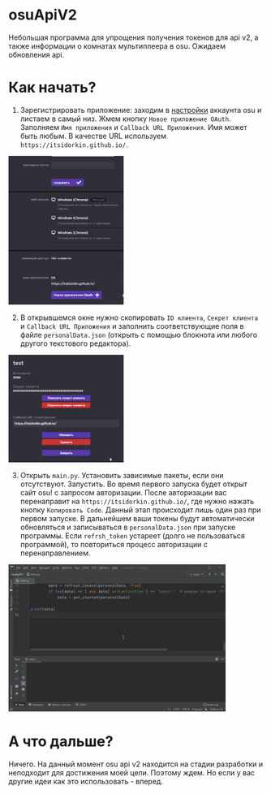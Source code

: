 # osuApiV2
 Небольшая программа для упрощения получения токенов для api v2, а также информации о комнатах мультиплеера в osu. Ожидаем обновления api.
# Как начать?
1. Зарегистрировать приложение: заходим в [настройки](https://osu.ppy.sh/home/account/edit) аккаунта osu и листаем в самый низ. Жмем кнопку `Новое приложение OAuth`. Заполняем `Имя приложения` и `Callback URL Приложения`. Имя может быть любым. В качестве URL используем `https://itsidorkin.github.io/`.

<img src="readmeSrc/1.gif" width="45%">

2. В открывшемся окне нужно скопировать `ID клиента`, `Секрет клиента` и `Callback URL Приложения` и заполнить соответствующие поля в файле `personalData.json` (открыть с помощью блокнота или любого другого текстового редактора). 

<img src="readmeSrc/2.gif" width="45%">

3. Открыть `main.py`. Установить зависимые пакеты, если они отсутствуют. Запустить. Во время первого запуска будет открыт сайт osu! c запросом авторизации. После авторизации вас перенаправит на `https://itsidorkin.github.io/`, где нужно нажать кнопку `Копировать Code`. Данный этап происходит лишь один раз при первом запуске. В дальнейшем ваши токены будут автоматически обновляться и записываться в `personalData.json` при запуске программы. Если `refrsh_token` устареет (долго не пользоваться программой), то повториться процесс авторизации с перенаправлением.

<img src="readmeSrc/3.gif" width="85%">

# А что дальше?
Ничего. На данный момент osu api v2 находится на стадии разработки и неподходит для достижения моей цели. Поэтому ждем. Но если у вас другие идеи как это использовать - вперед.
